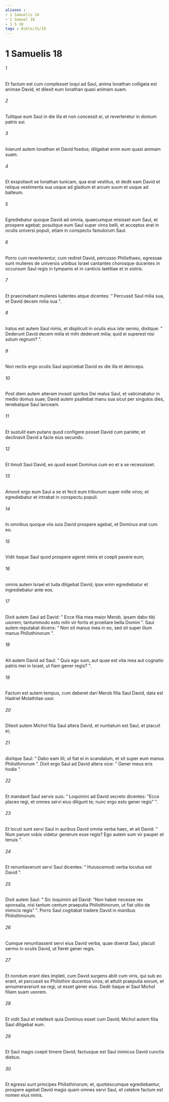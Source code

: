 ```yaml
---
aliases : 
- 1 Samuelis 18
- 1 Samuel 18
- 1 S 18
tags : Bible/1S/18
---
```


# 1 Samuelis 18

###### 1
Et factum est cum complesset loqui ad Saul, anima Ionathan colligata est animae David, et dilexit eum Ionathan quasi animam suam. 
###### 2
Tulitque eum Saul in die illa et non concessit ei, ut reverteretur in domum patris sui. 
###### 3
Inierunt autem Ionathan et David foedus; diligebat enim eum quasi animam suam. 
###### 4
Et exspoliavit se Ionathan tunicam, qua erat vestitus, et dedit eam David et reliqua vestimenta sua usque ad gladium et arcum suum et usque ad balteum. 
###### 5
Egrediebatur quoque David ad omnia, quaecumque misisset eum Saul, et prospere agebat; posuitque eum Saul super viros belli, et acceptus erat in oculis universi populi, etiam in conspectu famulorum Saul.
###### 6
Porro cum reverterentur, cum rediret David, percusso Philisthaeo, egressae sunt mulieres de universis urbibus Israel cantantes chorosque ducentes in occursum Saul regis in tympanis et in canticis laetitiae et in sistris. 
###### 7
Et praecinebant mulieres ludentes atque dicentes: “ Percussit Saul milia sua, et David decem milia sua ”.
###### 8
Iratus est autem Saul nimis, et displicuit in oculis eius iste sermo, dixitque: “ Dederunt David decem milia et mihi dederunt milia; quid ei superest nisi solum regnum? ”. 
###### 9
Non rectis ergo oculis Saul aspiciebat David ex die illa et deinceps.
###### 10
Post diem autem alteram invasit spiritus Dei malus Saul, et vaticinabatur in medio domus suae; David autem psallebat manu sua sicut per singulos dies, tenebatque Saul lanceam. 
###### 11
Et sustulit eam putans quod configere posset David cum pariete; et declinavit David a facie eius secundo.
###### 12
Et timuit Saul David, eo quod esset Dominus cum eo et a se recessisset. 
###### 13
Amovit ergo eum Saul a se et fecit eum tribunum super mille viros; et egrediebatur et intrabat in conspectu populi. 
###### 14
In omnibus quoque viis suis David prospere agebat, et Dominus erat cum eo. 
###### 15
Vidit itaque Saul quod prospere ageret nimis et coepit pavere eum; 
###### 16
omnis autem Israel et Iuda diligebat David; ipse enim egrediebatur et ingrediebatur ante eos.
###### 17
Dixit autem Saul ad David: “ Ecce filia mea maior Merob, ipsam dabo tibi uxorem; tantummodo esto mihi vir fortis et proeliare bella Domini ”. Saul autem reputabat dicens: “ Non sit manus mea in eo, sed sit super illum manus Philisthinorum ”. 
###### 18
Ait autem David ad Saul: “ Quis ego sum, aut quae est vita mea aut cognatio patris mei in Israel, ut fiam gener regis? ”. 
###### 19
Factum est autem tempus, cum deberet dari Merob filia Saul David, data est Hadriel Molathitae uxor.
###### 20
Dilexit autem Michol filia Saul altera David, et nuntiatum est Saul, et placuit ei; 
###### 21
dixitque Saul: “ Dabo eam illi, ut fiat ei in scandalum, et sit super eum manus Philisthinorum ”. Dixit ergo Saul ad David altera vice: “ Gener meus eris hodie ”. 
###### 22
Et mandavit Saul servis suis: “ Loquimini ad David secreto dicentes: “Ecce places regi, et omnes servi eius diligunt te; nunc ergo esto gener regis” ”. 
###### 23
Et locuti sunt servi Saul in auribus David omnia verba haec, et ait David: “ Num parum vobis videtur generum esse regis? Ego autem sum vir pauper et tenuis ”. 
###### 24
Et renuntiaverunt servi Saul dicentes: “ Huiuscemodi verba locutus est David ”. 
###### 25
Dixit autem Saul: “ Sic loquimini ad David: “Non habet necesse rex sponsalia, nisi tantum centum praeputia Philisthinorum, ut fiat ultio de inimicis regis” ”. Porro Saul cogitabat tradere David in manibus Philisthinorum.
###### 26
Cumque renuntiassent servi eius David verba, quae dixerat Saul, placuit sermo in oculis David, ut fieret gener regis. 
###### 27
Et nondum erant dies impleti, cum David surgens abiit cum viris, qui sub eo erant, et percussit ex Philisthim ducentos viros; et attulit praeputia eorum, et annumeraverunt ea regi, ut esset gener eius. Dedit itaque ei Saul Michol filiam suam uxorem. 
###### 28
Et vidit Saul et intellexit quia Dominus esset cum David; Michol autem filia Saul diligebat eum. 
###### 29
Et Saul magis coepit timere David; factusque est Saul inimicus David cunctis diebus. 
###### 30
Et egressi sunt principes Philisthinorum; et, quotiescumque egrediebantur, prospere agebat David magis quam omnes servi Saul, et celebre factum est nomen eius nimis.
